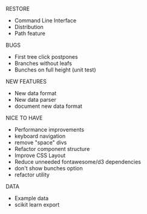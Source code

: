 RESTORE
- Command Line Interface
- Distribution
- Path feature

BUGS
- First tree click postpones
- Branches without leafs
- Bunches on full height (unit test)

NEW FEATURES
- New data format
- New data parser
- document new data format

NICE TO HAVE
- Performance improvements
- keyboard navigation
- remove "space" divs
- Refactor component structure
- Improve CSS Layout
- Reduce unneeded fontawesome/d3 dependencies
- don't show bunches option
- refactor utility 

DATA
- Example data
- scikit learn export